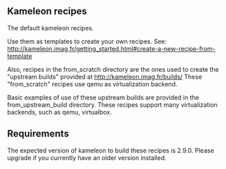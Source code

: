 Kameleon recipes
----------------

The default kameleon recipes. 

Use them as templates to create your own recipes. See:
http://kameleon.imag.fr/getting_started.html#create-a-new-recipe-from-template

Also, recipes in the from_scratch directory are the ones used to create the "upstream builds" provided at
http://kameleon.imag.fr/builds/
These "from_scratch" recipes use qemu as virtualization backend.

Basic examples of use of these upstream builds are provided in the from_upstream_build directory. These recipes support many virtualization backends, such as qemu, virtualbox.

Requirements
------------
The expected version of kameleon to build these recipes is 2.9.0.
Please upgrade if you currently have an older version installed.
